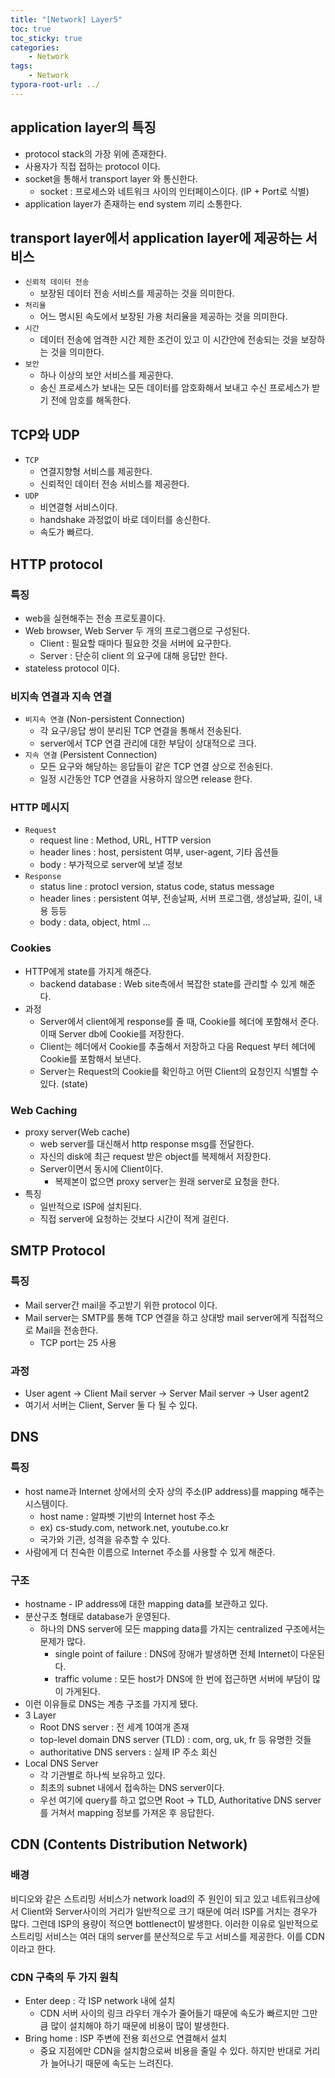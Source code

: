 ```yaml
---
title: "[Network] Layer5"
toc: true
toc_sticky: true
categories: 
    - Network
tags:
    - Network
typora-root-url: ../
---
```


## application layer의 특징

- protocol stack의 가장 위에 존재한다.
- 사용자가 직접 접하는 protocol 이다.
- socket을 통해서 transport layer 와 통신한다.
    - socket : 프로세스와 네트워크 사이의 인터페이스이다. (IP + Port로 식별)
- application layer가 존재하는 end system 끼리 소통한다.

## transport layer에서 application layer에 제공하는 서비스

- `신뢰적 데이터 전송`
    - 보장된 데이터 전송 서비스를 제공하는 것을 의미한다.
- `처리율`
    - 어느 명시된 속도에서 보장된 가용 처리율을 제공하는 것을 의미한다.
- `시간`
    - 데이터 전송에 엄격한 시간 제한 조건이 있고 이 시간안에 전송되는 것을 보장하는 것을 의미한다.
- `보안`
    - 하나 이상의 보안 서비스를 제공한다.
    - 송신 프로세스가 보내는 모든 데이터를 암호화해서 보내고 수신 프로세스가 받기 전에 암호를 해독한다.

## TCP와 UDP

- `TCP`
    - 연결지향형 서비스를 제공한다.
    - 신뢰적인 데이터 전송 서비스를 제공한다.
- `UDP`
    - 비연결형 서비스이다.
    - handshake 과정없이 바로 데이터를 송신한다.
    - 속도가 빠르다.

## HTTP protocol

### 특징

- web을 실현해주는 전송 프로토콜이다.
- Web browser, Web Server 두 개의 프로그램으로 구성된다.
    - Client : 필요할 때마다 필요한 것을 서버에 요구한다.
    - Server : 단순히 client 의 요구에 대해 응답만 한다.
- stateless protocol 이다.

### 비지속 연결과 지속 연결

- `비지속 연결` (Non-persistent Connection)
    - 각 요구/응답 쌍이 분리된 TCP 연결을 통해서 전송된다.
    - server에서 TCP 연결 관리에 대한 부담이 상대적으로 크다.
- `지속 연결` (Persistent Connection)
    - 모든 요구와 해당하는 응답들이 같은 TCP 연결 상으로 전송된다.
    - 일정 시간동안 TCP 연결을 사용하지 않으면 release 한다.

### HTTP 메시지

- `Request`
    - request line : Method, URL, HTTP version
    - header lines : host, persistent 여부, user-agent, 기타 옵션들
    - body : 부가적으로 server에 보낼 정보
- `Response`
    - status line : protocl version, status code, status message
    - header lines : persistent 여부, 전송날짜, 서버 프로그램, 생성날짜, 길이, 내용 등등
    - body : data, object, html …

### Cookies

- HTTP에게 state를 가지게 해준다.
    - backend database : Web site측에서 복잡한 state를 관리할 수 있게 해준다.
- 과정
    - Server에서 client에게 response를 줄 때, Cookie를 헤더에 포함해서 준다. 이때 Server db에 Cookie를 저장한다.
    - Client는 헤더에서 Cookie를 추출해서 저장하고 다음 Request 부터 헤더에 Cookie를 포함해서 보낸다.
    - Server는 Request의 Cookie를 확인하고 어떤 Client의 요청인지 식별할 수 있다. (state)

### Web Caching

- proxy server(Web cache)
    - web server를 대신해서 http response msg를 전달한다.
    - 자신의 disk에 최근 request 받은 object를 복제해서 저장한다.
    - Server이면서 동시에 Client이다.
        - 복제본이 없으면 proxy server는 원래 server로 요청을 한다.
- 특징
    - 일반적으로 ISP에 설치된다.
    - 직접 server에 요청하는 것보다 시간이 적게 걸린다.

## SMTP Protocol

### 특징

- Mail server간 mail을 주고받기 위한 protocol 이다.
- Mail server는 SMTP를 통해 TCP 연결을 하고 상대방 mail server에게 직접적으로 Mail을 전송한다.
    - TCP port는 25 사용

### 과정

- User agent → Client Mail server → Server Mail server → User agent2
- 여기서 서버는 Client, Server 둘 다 될 수 있다.

## DNS

### 특징

- host name과 Internet 상에서의 숫자 상의 주소(IP address)를 mapping 해주는 시스템이다.
    - host name : 알파벳 기반의 Internet host 주소
    - ex) cs-study.com, network.net, youtube.co.kr
    - 국가와 기관, 성격을 유추할 수 있다.
- 사람에게 더 친숙한 이름으로 Internet 주소를 사용할 수 있게 해준다.

### 구조

- hostname - IP address에  대한 mapping data를 보관하고 있다.
- 분산구조 형태로 database가 운영된다.
    - 하나의 DNS server에 모든 mapping data를 가지는 centralized 구조에서는 문제가 많다.
        - single point of failure : DNS에 장애가 발생하면 전체 Internet이 다운된다.
        - traffic volume : 모든 host가 DNS에 한 번에 접근하면 서버에 부담이 많이 가게된다.
- 이런 이유들로 DNS는 계층 구조를 가지게 됐다.
- 3 Layer
    - Root DNS server : 전 세계 10여개 존재
    - top-level domain DNS server (TLD) : com, org, uk, fr 등 유명한 것들
    - authoritative DNS servers : 실제 IP 주소 회신
- Local DNS Server
    - 각 기관별로 하나씩 보유하고 있다.
    - 최초의 subnet 내에서 접속하는 DNS server이다.
    - 우선 여기에 query를 하고 없으면 Root → TLD, Authoritative DNS server를 거쳐서 mapping 정보를 가져온 후 응답한다.

## CDN (Contents Distribution Network)

### 배경

비디오와 같은 스트리밍 서비스가 network load의 주 원인이 되고 있고 네트워크상에서 Client와 Server사이의 거리가 일반적으로 크기 때문에 여러 ISP를 거치는 경우가 많다. 그런데 ISP의 용량이 적으면 bottlenect이 발생한다. 이러한 이유로 일반적으로 스트리밍 서비스는 여러 대의 server를 분산적으로 두고 서비스를 제공한다. 이를 CDN이라고 한다.

### CDN 구축의 두 가지 원칙

- Enter deep : 각 ISP network 내에 설치
    - CDN 서버 사이의 링크 라우터 개수가 줄어들기 때문에 속도가 빠르지만 그만큼 많이 설치해야 하기 때문에 비용이 많이 발생한다.
- Bring home : ISP 주변에 전용 회선으로 연결해서 설치
    - 중요 지점에만 CDN을 설치함으로써 비용을 줄일 수 있다. 하지만 반대로 거리가 늘어나기 때문에 속도는 느려진다.